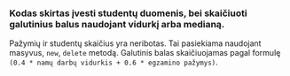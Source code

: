 ### Kodas skirtas įvesti studentų duomenis, bei skaičiuoti galutinius balus naudojant vidurkį arba medianą. 
Pažymių ir studentų skaičius yra neribotas. Tai pasiekiama naudojant masyvus, `new`, `delete` metodą.
Galutinis balas skaičiuojamas pagal formulę `(0.4 * namų darbų vidurkis + 0.6 * egzamino pažymys)`.
